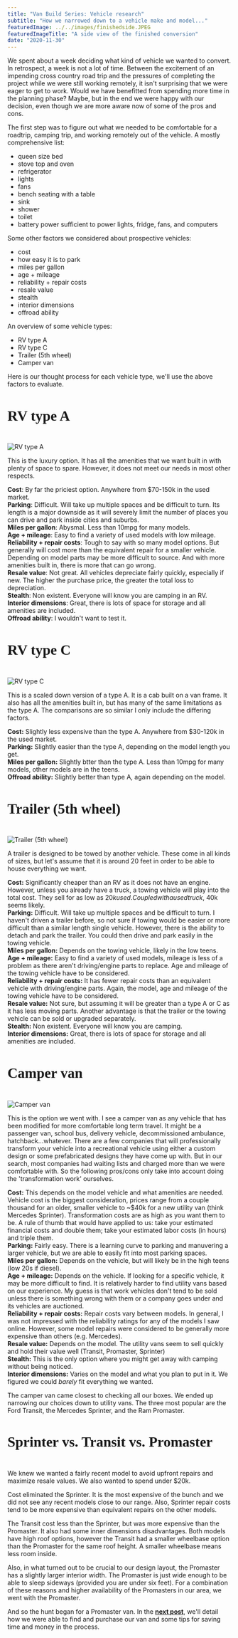 ```yaml
---
title: "Van Build Series: Vehicle research"
subtitle: "How we narrowed down to a vehicle make and model..."
featuredImage: ../../images/finishedside.JPEG
featuredImageTitle: "A side view of the finished conversion"
date: "2020-11-30"
---
```


We spent about a week deciding what kind of vehicle we wanted to convert. In retrospect, a week is not a lot of time. Between the excitement of an impending cross country road trip and the pressures of completing the project while we were still working remotely, it isn't surprising that we were eager to get to work. Would we have benefitted from spending more time in the planning phase? Maybe, but in the end we were happy with our decision, even though we are more aware now of some of the pros and cons.

The first step was to figure out what we needed to be comfortable for a roadtrip, camping trip, and working remotely out of the vehicle. A mostly comprehensive list:
- queen size bed
- stove top and oven
- refrigerator
- lights
- fans
- bench seating with a table
- sink
- shower
- toilet
- battery power sufficient to power lights, fridge, fans, and computers

Some other factors we considered about prospective vehicles:
- cost
- how easy it is to park
- miles per gallon
- age + mileage
- reliability + repair costs
- resale value
- stealth
- interior dimensions
- offroad ability

An overview of some vehicle types:
- RV type A
- RV type C
- Trailer (5th wheel)
- Camper van

Here is our thought process for each vehicle type, we'll use the above factors to evaluate.

<h4 style="font-size:32px; font-family: Ubuntu;">RV type A</h4>

![RV type A](../../images/rv_typea.png)

This is the luxury option. It has all the amenities that we want built in with plenty of space to spare. However, it does not meet our needs in most other respects.

**Cost**: By far the priciest option. Anywhere from $70-150k in the used market.  
**Parking**: Difficult. Will take up multiple spaces and be difficult to turn. Its length is a major downside as it will severely limit the number of places you can drive and park inside cities and suburbs.  
**Miles per gallon**: Abysmal. Less than 10mpg for many models.  
**Age + mileage**: Easy to find a variety of used models with low mileage.  
**Reliability + repair costs**: Tough to say with so many model options. But generally will cost more than the equivalent repair for a smaller vehicle. Depending on model parts may be more difficult to source. And with more amenities built in, there is more that can go wrong.  
**Resale value**: Not great. All vehicles depreciate fairly quickly, especially if new. The higher the purchase price, the greater the total loss to depreciation.   
**Stealth**: Non existent. Everyone will know you are camping in an RV.  
**Interior dimensions**: Great, there is lots of space for storage and all amenities are included.  
**Offroad ability**: I wouldn't want to test it.  

<h4 style="font-size:32px; font-family: Ubuntu;">RV type C</h4>

![RV type C](../../images/rv_typec.png)

This is a scaled down version of a type A. It is a cab built on a van frame. It also has all the amenities built in, but has many of the same limitations as the type A. The comparisons are so similar I only include the differing factors.

**Cost:** Slightly less expensive than the type A. Anywhere from $30-120k in the used market.  
**Parking:** Slightly easier than the type A, depending on the model length you get.   
**Miles per gallon:** Slightly btter than the type A. Less than 10mpg for many models, other models are in the teens.  
**Offroad ability:** Slightly better than type A, again depending on the model.  

<h4 style="font-size:32px; font-family: Ubuntu;">Trailer (5th wheel)</h4>

![Trailer (5th wheel)](../../images/trailer.jpg)

A trailer is designed to be towed by another vehicle. These come in all kinds of sizes, but let's assume that it is around 20 feet in order to be able to house everything we want.

**Cost:** Significantly cheaper than an RV as it does not have an engine. However, unless you already have a truck, a towing vehicle will play into the total cost. They sell for as low as $20k used. Coupled with a used truck, ~$40k seems likely.  
**Parking:** Difficult. Will take up multiple spaces and be difficult to turn. I haven't driven a trailer before, so not sure if towing would be easier or more difficult than a similar length single vehicle. However, there is the ability to detach and park the trailer. You could then drive and park easily in the towing vehicle.   
**Miles per gallon:** Depends on the towing vehicle, likely in the low teens.  
**Age + mileage:** Easy to find a variety of used models, mileage is less of a problem as there aren't driving/engine parts to replace. Age and mileage of the towing vehicle have to be considered.  
**Reliability + repair costs:** It has fewer repair costs than an equivalent vehicle with driving/engine parts. Again, the model, age and mileage of the towing vehicle have to be considered.  
**Resale value:** Not sure, but assuming it will be greater than a type A or C as it has less moving parts. Another advantage is that the trailer or the towing vehicle can be sold or upgraded separately.  
**Stealth:** Non existent. Everyone will know you are camping.  
**Interior dimensions:** Great, there is lots of space for storage and all amenities are included.  

<h4 style="font-size:32px; font-family: Ubuntu;">Camper van</h4>  

![Camper van](../../images/finishedside.JPEG)

This is the option we went with. I see a camper van as any vehicle that has been modified for more comfortable long term travel. It might be a passenger van, school bus, delivery vehicle, decommissioned ambulance, hatchback...whatever. There are a few companies that will professionally transform your vehicle into a recreational vehicle using either a custom design or some prefabricated designs they have come up with. But in our search, most companies had waiting lists and charged more than we were comfortable with. So the following pros/cons only take into account doing the 'transformation work' ourselves. 

**Cost:** This depends on the model vehicle and what amenities are needed. Vehicle cost is the biggest consideration, prices range from a couple thousand for an older, smaller vehicle to ~$40k for a new utility van (think Mercedes Sprinter). Transformation costs are as high as you want them to be. A rule of thumb that would have applied to us: take your estimated financial costs and double them; take your estimated labor costs (in hours) and triple them.  
**Parking:** Fairly easy. There is a learning curve to parking and manuvering a larger vehicle, but we are able to easily fit into most parking spaces.  
**Miles per gallon:** Depends on the vehicle, but will likely be in the high teens (low 20s if diesel).  
**Age + mileage:** Depends on the vehicle. If looking for a specific vehicle, it may be more difficult to find. It is relatively harder to find utility vans based on our experience. My guess is that work vehicles don't tend to be sold unless there is something wrong with them or a company goes under and its vehicles are auctioned.   
**Reliability + repair costs:** Repair costs vary between models. In general, I was not impressed with the reliability ratings for any of the models I saw online. However, some model repairs were considered to be generally more expensive than others (e.g. Mercedes).  
**Resale value:** Depends on the model. The utility vans seem to sell quickly and hold their value well (Transit, Promaster, Sprinter)  
**Stealth:** This is the only option where you might get away with camping without being noticed.   
**Interior dimensions:** Varies on the model and what you plan to put in it. We figured we could *barely* fit everything we wanted.  

The camper van came closest to checking all our boxes. We ended up narrowing our choices down to utility vans. The three most popular are the Ford Transit, the Mercedes Sprinter, and the Ram Promaster.

<h4 style="font-size:32px; font-family: Ubuntu;">Sprinter vs. Transit vs. Promaster</h4>  

We knew we wanted a fairly recent model to avoid upfront repairs and maximize resale values. We also wanted to spend under $20k.

Cost eliminated the Sprinter. It is the most expensive of the bunch and we did not see any recent models close to our range. Also, Sprinter repair costs tend to be more expensive than equivalent repairs on the other models.

The Transit cost less than the Sprinter, but was more expensive than the Promaster. It also had some inner dimensions disadvantages. Both models have high roof options, however the Transit had a smaller wheelbase option than the Promaster for the same roof height. A smaller wheelbase means less room inside. 

Also, in what turned out to be crucial to our design layout, the Promaster has a slightly larger interior width. The Promaster is just wide enough to be able to sleep sideways (provided you are under six feet). For a combination of these reasons and higher availability of the Promasters in our area, we went with the Promaster.

And so the hunt began for a Promaster van. In the **[next post](../van-build-purchase/)**, we'll detail how we were able to find and purchase our van and some tips for saving time and money in the process.